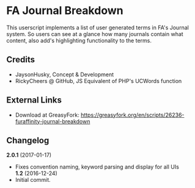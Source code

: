 FA Journal Breakdown
=========

This userscript implements a list of user generated terms in FA's Journal system. So users can see at a glance how many journals contain what content, also add's highlighting functionality to the terms.


## Credits
- JaysonHusky, Concept & Development
- RickyCheers @ GitHub, JS Equivalent of PHP's UCWords function


## External Links
- Download at GreasyFork: https://greasyfork.org/en/scripts/26236-furaffinity-journal-breakdown




## Changelog
<b>2.0.1</b> (2017-01-17)<br>
- Fixes convention naming, keyword parsing and display for all UIs<br>
<b>1.2</b> (2016-12-24)<br>
- Initial commit.
